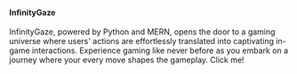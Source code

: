 #### InfinityGaze

InfinityGaze, powered by Python and MERN, opens the door to a gaming universe where users' actions are effortlessly translated into captivating in-game interactions. Experience gaming like never before as you embark on a journey where your every move shapes the gameplay. Click me!
